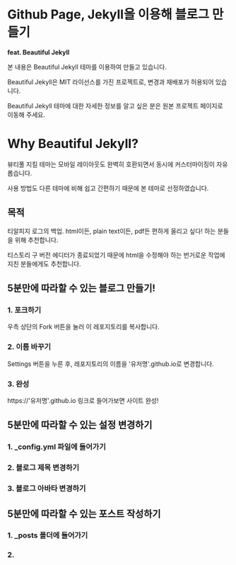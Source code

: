 # Github Page, Jekyll을 이용해 블로그 만들기
**feat. Beautiful Jekyll**

본 내용은 Beautiful Jekyll 테마를 이용하여 만들고 있습니다.

Beautiful Jekyll은 MIT 라이선스를 가진 프로젝트로, 변경과 재배포가 허용되어 있습니다.

Beautiful Jekyll 테마에 대한 자세한 정보를 알고 싶은 분은 원본 프로젝트 페이지로 이동해 주세요.



# Why Beautiful Jekyll?

뷰티풀 지킬 테마는 모바일 레이아웃도 완벽히 호환되면서 동시에 커스터마이징이 자유롭습니다.

사용 방법도 다른 테마에 비해 쉽고 간편하기 때문에 본 테마로 선정하였습니다.


## 목적
티알피지 로그의 백업. html이든, plain text이든, pdf든 편하게 올리고 싶다! 하는 분들을 위해 추천합니다.

티스토리 구 버전 에디터가 종료되었기 때문에 html을 수정해야 하는 번거로운 작업에 지친 분들에게도 추천합니다.


## 5분만에 따라할 수 있는 블로그 만들기!
### 1. 포크하기
우측 상단의 Fork 버튼을 눌러 이 레포지토리를 복사합니다.


### 2. 이름 바꾸기
Settings 버튼을 누른 후, 레포지토리의 이름을 '유저명'.github.io로 변경합니다.


### 3. 완성
https://'유저명'.github.io  링크로 들어가보면 사이트 완성!



## 5분만에 따라할 수 있는 설정 변경하기

### 1. _config.yml 파일에 들어가기

### 2. 블로그 제목 변경하기

### 3. 블로그 아바타 변경하기


## 5분만에 따라할 수 있는 포스트 작성하기

### 1. _posts 폴더에 들어가기
### 2. 


